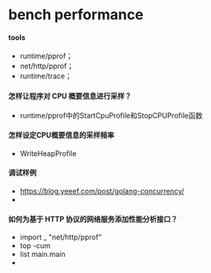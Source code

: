 # bench performance
#### tools
* runtime/pprof；
* net/http/pprof；
* runtime/trace；

#### 怎样让程序对 CPU 概要信息进行采样？
* runtime/pprof中的StartCpuProfile和StopCPUProfile函数

#### 怎样设定CPU概要信息的采样频率
* WriteHeapProfile

#### 调试样例
* https://blog.yeeef.com/post/golang-concurrency/
* 

#### 如何为基于 HTTP 协议的网络服务添加性能分析接口？
* import _ "net/http/pprof"
* top -cum
* list main.main
* 